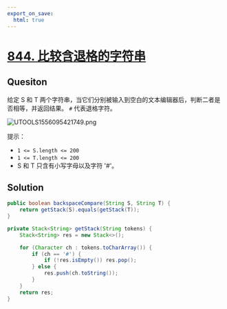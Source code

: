 ```yaml
---
export_on_save:
  html: true
---
```


# [844. 比较含退格的字符串](https://leetcode-cn.com/problems/backspace-string-compare/)

## Quesiton

给定 S 和 T 两个字符串，当它们分别被输入到空白的文本编辑器后，判断二者是否相等，并返回结果。 `#` 代表退格字符。

![UTOOLS1556095421749.png](https://i.loli.net/2019/04/24/5cc021bec4126.png)

提示：

- `1 <= S.length <= 200`
- `1 <= T.length <= 200`
- S 和 T 只含有小写字母以及字符 '#'。
 
## Solution

```java
public boolean backspaceCompare(String S, String T) {
    return getStack(S).equals(getStack(T));
}

private Stack<String> getStack(String tokens) {
    Stack<String> res = new Stack<>();

    for (Character ch : tokens.toCharArray()) {
        if (ch == '#') {
            if (!res.isEmpty()) res.pop();
        } else {
            res.push(ch.toString());
        }
    }
    return res;
}
```